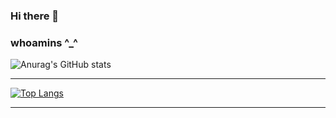 ### Hi there 👋

<!--
**StrangeArcturus/StrangeArcturus** is a ✨ _special_ ✨ repository because its `README.md` (this file) appears on your GitHub profile.

Here are some ideas to get you started:

- 🔭 I’m currently working on ...
- 🌱 I’m currently learning ...
- 👯 I’m looking to collaborate on ...
- 🤔 I’m looking for help with ...
- 💬 Ask me about ...
- 📫 How to reach me: ...
- 😄 Pronouns: ...
- ⚡ Fun fact: ...
-->
### whoamins ^_^
  
![Anurag's GitHub stats](https://github-readme-stats.vercel.app/api?username=StrangeArcturus&show_icons=true&theme=radical)
***
[![Top Langs](https://github-readme-stats.vercel.app/api/top-langs/?username=StrangeArcturus&langs_count=6)](https://github.com/anuraghazra/github-readme-stats)
***
